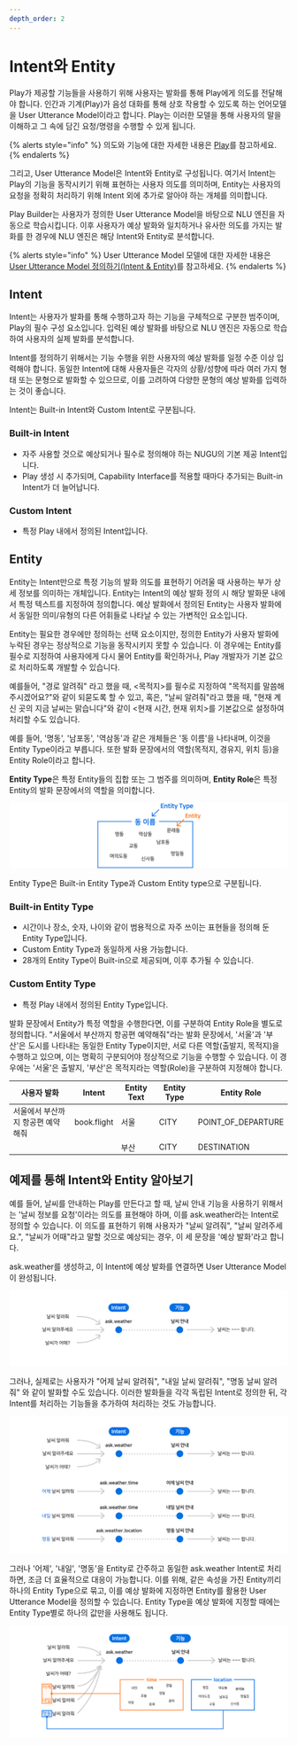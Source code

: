 ```yaml
---
depth_order: 2
---
```


# Intent와 Entity

Play가 제공할 기능들을 사용하기 위해 사용자는 발화를 통해 Play에게 의도를 전달해야 합니다. 인간과 기계(Play)가 음성 대화를 통해 상호 작용할 수 있도록 하는 언어모델을 User Utterance Model이라고 합니다. Play는 이러한 모델을 통해 사용자의 말을 이해하고 그 속에 담긴 요청/명령을 수행할 수 있게 됩니다.

{% alerts style="info" %}
의도와 기능에 대한 자세한 내용은 [Play](intents-and-entities)를 참고하세요.
{% endalerts %}

그리고, User Utterance Model은 Intent와 Entity로 구성됩니다. 여기서 Intent는 Play의 기능을 동작시키기 위해 표현하는 사용자 의도를 의미하며, Entity는 사용자의 요청을 정확히 처리하기 위해 Intent 외에 추가로 알아야 하는 개체를 의미합니다.

Play Builder는 사용자가 정의한 User Utterance Model을 바탕으로 NLU 엔진을 자동으로 학습시킵니다. 이후 사용자가 예상 발화와 일치하거나 유사한 의도를 가지는 발화를 한 경우에 NLU 엔진은 해당 Intent와 Entity로 분석합니다.

{% alerts style="info" %}
User Utterance Model 모델에 대한 자세한 내용은 [User Utterance Model 정의하기(Intent & Entity)](../define-user-utterance-model)를 참고하세요.
{% endalerts %}

## Intent

Intent는 사용자가 발화를 통해 수행하고자 하는 기능을 구체적으로 구분한 범주이며, Play의 필수 구성 요소입니다. 입력된 예상 발화를 바탕으로 NLU 엔진은 자동으로 학습하여 사용자의 실제 발화를 분석합니다.

Intent를 정의하기 위해서는 기능 수행을 위한 사용자의 예상 발화를 일정 수준 이상 입력해야 합니다. 동일한 Intent에 대해 사용자들은 각자의 상황/성향에 따라 여러 가지 형태 또는 문형으로 발화할 수 있으므로, 이를 고려하여 다양한 문형의 예상 발화를 입력하는 것이 좋습니다.

Intent는 Built-in Intent와 Custom Intent로 구분됩니다.

### Built-in Intent

* 자주 사용할 것으로 예상되거나 필수로 정의해야 하는 NUGU의 기본 제공 Intent입니다.
* Play 생성 시 추가되며, Capability Interface를 적용할 때마다 추가되는 Built-in Intent가 더 늘어납니다.

### Custom Intent

* 특정 Play 내에서 정의된 Intent입니다.

## Entity

Entity는 Intent만으로 특정 기능의 발화 의도를 표현하기 어려울 때 사용하는 부가 상세 정보를 의미하는 개체입니다. Entity는 Intent의 예상 발화 정의 시 해당 발화문 내에서 특정 텍스트를 지정하여 정의합니다. 예상 발화에서 정의된 Entity는 사용자 발화에서 동일한 의미/유형의 다른 어휘들로 나타날 수 있는 가변적인 요소입니다.

Entity는 필요한 경우에만 정의하는 선택 요소이지만, 정의한 Entity가 사용자 발화에 누락된 경우는 정상적으로 기능을 동작시키지 못할 수 있습니다. 이 경우에는 Entity를 필수로 지정하여 사용자에게 다시 물어 Entity를 확인하거나, Play 개발자가 기본 값으로 처리하도록 개발할 수 있습니다.

예를들어, "경로 알려줘" 라고 했을 때, <목적지>를 필수로 지정하여 "목적지를 말씀해주시겠어요?"와 같이 되묻도록 할 수 있고, 혹은, "날씨 알려줘"라고 했을 때, "현재 계신 곳의 지금 날씨는 맑습니다"와 같이 <현재 시간, 현재 위치>를 기본값으로 설정하여 처리할 수도 있습니다.

예를 들어, '명동', '남포동', '역삼동'과 같은 개체들은 '동 이름'을 나타내며, 이것을 Entity Type이라고 부릅니다. 또한 발화 문장에서의 역할(목적지, 경유지, 위치 등)을 Entity Role이라고 합니다.

**Entity Type**은 특정 Entity들의 집합 또는 그 범주를 의미하며, **Entity Role**은 특정 Entity의 발화 문장에서의 역할을 의미합니다.

![](../../../assets/images/intents-and-entities-01.png)

Entity Type은 Built-in Entity Type과 Custom Entity type으로 구분됩니다.

### Built-in Entity Type

* 시간이나 장소, 숫자, 나이와 같이 범용적으로 자주 쓰이는 표현들을 정의해 둔 Entity Type입니다.
* Custom Entity Type과 동일하게 사용 가능합니다.
* 28개의 Entity Type이 Built-in으로 제공되며, 이후 추가될 수 있습니다.

### Custom Entity Type

* 특정 Play 내에서 정의된 Entity Type입니다.

발화 문장에서 Entity가 특정 역할을 수행한다면, 이를 구분하여 Entity Role을 별도로 정의합니다. "서울에서 부산까지 항공편 예약해줘"라는 발화 문장에서, '서울'과 '부산'은 도시를 나타내는 동일한 Entity Type이지만, 서로 다른 역할(출발지, 목적지)을 수행하고 있으며, 이는 명확히 구분되어야 정상적으로 기능을 수행할 수 있습니다. 이 경우에는 '서울'은 출발지, '부산'은 목적지라는 역할(Role)을 구분하여 지정해야 합니다.

| 사용자 발화               | Intent        | Entity Text   | Entity Type   | Entity Role            |
|----------------------|---------------|---------------|---------------|------------------------|
| 서울에서 부산까지 항공편 예약해줘   | book.flight   | 서울            | CITY          | POINT_OF_DEPARTURE     |
|                      |               | 부산            | CITY          | DESTINATION            |

## 예제를 통해 Intent와 Entity 알아보기

예를 들어, 날씨를 안내하는 Play를 만든다고 할 때, 날씨 안내 기능을 사용하기 위해서는 '날씨 정보를 요청'이라는 의도를 표현해야 하며, 이를 ask.weather라는 Intent로 정의할 수 있습니다. 이 의도를 표현하기 위해 사용자가 "날씨 알려줘", "날씨 알려주세요.", "날씨가 어때"라고 말할 것으로 예상되는 경우, 이 세 문장을 '예상 발화'라고 합니다.

ask.weather를 생성하고, 이 Intent에 예상 발화를 연결하면 User Utterance Model이 완성됩니다.

![](../../../assets/images/intents-and-entities-02.png)

그러나, 실제로는 사용자가 "어제 날씨 알려줘", "내일 날씨 알려줘", "명동 날씨 알려줘" 와 같이 발화할 수도 있습니다. 이러한 발화들을 각각 독립된 Intent로 정의한 뒤, 각 Intent를 처리하는 기능들을 추가하여 처리하는 것도 가능합니다.

![](../../../assets/images/intents-and-entities-03.png)

그러나 '어제', '내일', '명동'을 Entity로 간주하고 동일한 ask.weather Intent로 처리하면, 조금 더 효율적으로 대응이 가능합니다. 이를 위해, 같은 속성을 가진 Entity끼리 하나의 Entity Type으로 묶고, 이를 예상 발화에 지정하면 Entity를 활용한 User Utterance Model을 정의할 수 있습니다. Entity Type을 예상 발화에 지정할 때에는 Entity Type별로 하나의 값만을 사용해도 됩니다.

![](../../../assets/images/intents-and-entities-04.png)
